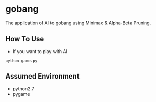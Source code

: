 # gobang
The application of AI to gobang using Minimax & Alpha-Beta Pruning.
## How To Use
- If you want to play with AI
```
python game.py
```

## Assumed Environment
- python2.7
- pygame